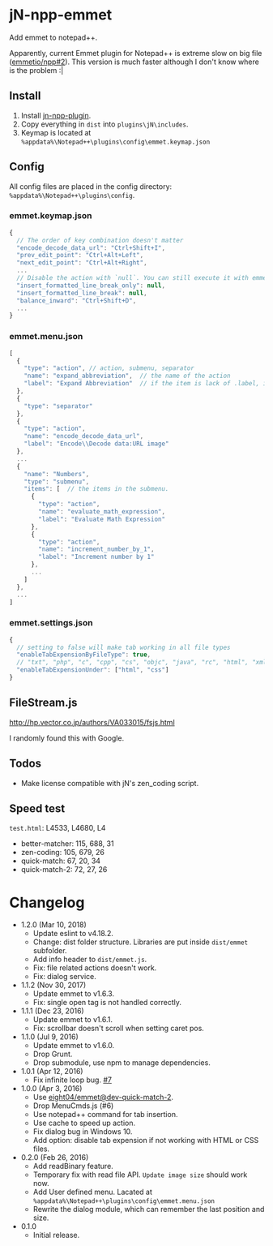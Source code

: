jN-npp-emmet
============
Add emmet to notepad++.

Apparently, current Emmet plugin for Notepad++ is extreme slow on big file ([emmetio/npp#2](https://github.com/emmetio/npp/issues/2)). This version is much faster although I don't know where is the problem :|

Install
-------
1. Install [jn-npp-plugin](https://github.com/sieukrem/jn-npp-plugin).
2. Copy everything in `dist` into `plugins\jN\includes`.
3. Keymap is located at `%appdata%\Notepad++\plugins\config\emmet.keymap.json`

Config
------
All config files are placed in the config directory: `%appdata%\Notepad++\plugins\config`.

### emmet.keymap.json

```js
{
  // The order of key combination doesn't matter
  "encode_decode_data_url": "Ctrl+Shift+I",
  "prev_edit_point": "Ctrl+Alt+Left",
  "next_edit_point": "Ctrl+Alt+Right",
  ...
  // Disable the action with `null`. You can still execute it with emmet menu.
  "insert_formatted_line_break_only": null,
  "insert_formatted_line_break": null,
  "balance_inward": "Ctrl+Shift+D",
  ...
}
```

### emmet.menu.json

```js
[
  {
    "type": "action", // action, submenu, separator
    "name": "expand_abbreviation",  // the name of the action
    "label": "Expand Abbreviation"  // if the item is lack of .label, it will use .name as fallback.
  },
  {
    "type": "separator"
  },
  {
    "type": "action",
    "name": "encode_decode_data_url",
    "label": "Encode\\Decode data:URL image"
  },
  ...
  {
    "name": "Numbers",
    "type": "submenu",
    "items": [  // the items in the submenu.
      {
        "type": "action",
        "name": "evaluate_math_expression",
        "label": "Evaluate Math Expression"
      },
      {
        "type": "action",
        "name": "increment_number_by_1",
        "label": "Increment number by 1"
      },
      ...
    ]
  },
  ...
]
```

### emmet.settings.json

```js
{
  // setting to false will make tab working in all file types
  "enableTabExpensionByFileType": true,
  // "txt", "php", "c", "cpp", "cs", "objc", "java", "rc", "html", "xml", "makefile", "pascal", "batch", "ini", "nfo", "user", "asp", "sql", "vb", "js", "css", "perl", "python", "lua", "tex", "fortran", "bash", "flash", "nsis", "tcl", "lisp", "scheme", "asm", "diff", "props", "ps", "ruby", "smalltalk", "vhdl", "kix", "au3", "caml", "ada", "verilog", "matlab", "haskell", "inno", "searchresult", "cmake", "yaml", "cobol", "gui4cli", "d", "powershell", "r", "jsp", "coffeescript", "json", "javascript", "external"
  "enableTabExpensionUnder": ["html", "css"]
}
```

FileStream.js
-------------
http://hp.vector.co.jp/authors/VA033015/fsjs.html

I randomly found this with Google.

Todos
-----
* Make license compatible with jN's zen_coding script.

Speed test
----------
`test.html`: L4533, L4680, L4
* better-matcher: 115, 688, 31
* zen-coding: 105, 679, 26
* quick-match: 67, 20, 34
* quick-match-2: 72, 27, 26

Changelog
=========
* 1.2.0 (Mar 10, 2018)
  - Update eslint to v4.18.2.
  - Change: dist folder structure. Libraries are put inside `dist/emmet` subfolder.
  - Add info header to `dist/emmet.js`.
  - Fix: file related actions doesn't work.
  - Fix: dialog service.
* 1.1.2 (Nov 30, 2017)
  - Update emmet to v1.6.3.
  - Fix: single open tag is not handled correctly.
* 1.1.1 (Dec 23, 2016)
  - Update emmet to v1.6.1.
  - Fix: scrollbar doesn't scroll when setting caret pos.
* 1.1.0 (Jul 9, 2016)
  - Update emmet to v1.6.0.
  - Drop Grunt.
  - Drop submodule, use npm to manage dependencies.
* 1.0.1 (Apr 12, 2016)
  - Fix infinite loop bug. [#7](https://github.com/eight04/jn-npp-emmet/issues/7)
* 1.0.0 (Apr 3, 2016)
  - Use [eight04/emmet@dev-quick-match-2](https://github.com/eight04/emmet/tree/dev-quick-match-2).
  - Drop MenuCmds.js (#6)
  - Use notepad++ command for tab insertion.
  - Use cache to speed up action.
  - Fix dialog bug in Windows 10.
  - Add option: disable tab expension if not working with HTML or CSS files.
* 0.2.0 (Feb 26, 2016)
  - Add readBinary feature.
  - Temporary fix with read file API. `Update image size` should work now.
  - Add User defined menu. Lacated at `%appdata%\Notepad++\plugins\config\emmet.menu.json`
  - Rewrite the dialog module, which can remember the last position and size.
* 0.1.0
  - Initial release.
